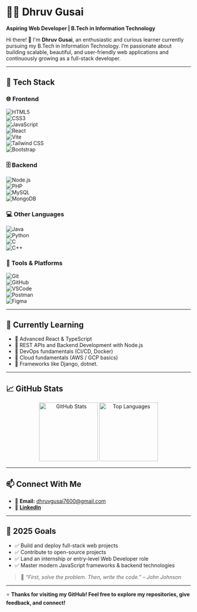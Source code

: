 # 👨‍💼 Dhruv Gusai

**Aspiring Web Developer | B.Tech in Information Technology**

Hi there! 👋 I'm **Dhruv Gusai**, an enthusiastic and curious learner currently pursuing my B.Tech in Information Technology. I’m passionate about building scalable, beautiful, and user-friendly web applications and continuously growing as a full-stack developer.

---

## 🚀 Tech Stack

### 🌐 Frontend  
![HTML5](https://img.shields.io/badge/-HTML5-E34F26?logo=html5&logoColor=white)  
![CSS3](https://img.shields.io/badge/-CSS3-1572B6?logo=css3&logoColor=white)  
![JavaScript](https://img.shields.io/badge/-JavaScript-F7DF1E?logo=javascript&logoColor=black)  
![React](https://img.shields.io/badge/-React-61DAFB?logo=react&logoColor=black)  
![Vite](https://img.shields.io/badge/-Vite-646CFF?logo=vite&logoColor=white)  
![Tailwind CSS](https://img.shields.io/badge/-Tailwind%20CSS-06B6D4?logo=tailwindcss&logoColor=white)  
![Bootstrap](https://img.shields.io/badge/-Bootstrap-7952B3?logo=bootstrap&logoColor=white)

### 🗄️ Backend  
![Node.js](https://img.shields.io/badge/-Node.js-339933?logo=node.js&logoColor=white)  
![PHP](https://img.shields.io/badge/-PHP-777BB4?logo=php&logoColor=white)  
![MySQL](https://img.shields.io/badge/-MySQL-4479A1?logo=mysql&logoColor=white)  
![MongoDB](https://img.shields.io/badge/-MongoDB-47A248?logo=mongodb&logoColor=white)

### 💻 Other Languages  
![Java](https://img.shields.io/badge/-Java-007396?logo=java&logoColor=white)  
![Python](https://img.shields.io/badge/-Python-3776AB?logo=python&logoColor=white)  
![C](https://img.shields.io/badge/-C-A8B9CC?logo=c&logoColor=white)  
![C++](https://img.shields.io/badge/-C++-00599C?logo=cplusplus&logoColor=white)

### 🔧 Tools & Platforms  
![Git](https://img.shields.io/badge/-Git-F05032?logo=git&logoColor=white)  
![GitHub](https://img.shields.io/badge/-GitHub-181717?logo=github&logoColor=white)  
![VSCode](https://img.shields.io/badge/-VS%20Code-007ACC?logo=visual-studio-code&logoColor=white)  
![Postman](https://img.shields.io/badge/-Postman-FF6C37?logo=postman&logoColor=white)  
![Figma](https://img.shields.io/badge/-Figma-F24E1E?logo=figma&logoColor=white)

---

## 🌱 Currently Learning

- 🔹 Advanced React & TypeScript  
- 🔹 REST APIs and Backend Development with Node.js  
- 🔹 DevOps fundamentals (CI/CD, Docker)  
- 🔹 Cloud fundamentals (AWS / GCP basics)
- 🔹 Frameworks like Django, dotnet.


---

## 📈 GitHub Stats

<p align="center">
  <img src="https://github-readme-stats.vercel.app/api?username=DhruvGusai&show_icons=true&theme=radical" alt="GitHub Stats" height="160"/>
  <img src="https://github-readme-stats.vercel.app/api/top-langs/?username=DhruvGusai&layout=compact&theme=radical" alt="Top Languages" height="160"/>
</p>

---

## 📫 Connect With Me

- 📧 **Email:** dhruvgusai7600@gmail.com  
- 💼 [**LinkedIn**](https://www.linkedin.com/in/dhruv-gusai-546108338/) 

---

## 🎯 2025 Goals

- ✅ Build and deploy full-stack web projects  
- ✅ Contribute to open-source projects  
- ✅ Land an internship or entry-level Web Developer role  
- ✅ Master modern JavaScript frameworks & backend technologies  

> 🧠 *“First, solve the problem. Then, write the code.” – John Johnson*

---

⭐ **Thanks for visiting my GitHub! Feel free to explore my repositories, give feedback, and connect!**
